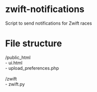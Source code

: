 # zwift-notifications
Script to send notifications for Zwift races

# File structure
/public_html
<br />- ui.html
<br />- upload_preferences.php
<br />
<br />/zwift
<br />- zwift.py
